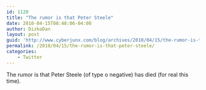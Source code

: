 ```yaml
---
id: 1120
title: "The rumor is that Peter Steele"
date: 2010-04-15T08:48:06-04:00
author: DizkoDan
layout: post
guid: 'http://www.cyberjunx.com/blog/archives/2010/04/15/the-rumor-is-that-peter-steele/'
permalink: /2010/04/15/the-rumor-is-that-peter-steele/
categories:
    - Twitter
---
```


The rumor is that Peter Steele (of type o negative) has died (for real this time).